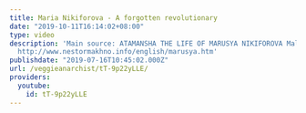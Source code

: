 ```yaml
---
title: Maria Nikiforova - A forgotten revolutionary
date: "2019-10-11T16:14:02+08:00"
type: video
description: 'Main source: ATAMANSHA THE LIFE OF MARUSYA NIKIFOROVA Malcolm Archibald
  http://www.nestormakhno.info/english/marusya.htm'
publishdate: "2019-07-16T10:45:02.000Z"
url: /veggieanarchist/tT-9p22yLLE/
providers:
  youtube:
    id: tT-9p22yLLE
---
```

